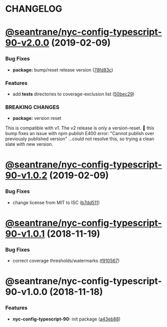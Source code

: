 # CHANGELOG

# [@seantrane/nyc-config-typescript-90-v2.0.0](https://github.com/seantrane/nyc-config/compare/@seantrane/nyc-config-typescript-90-v1.0.2...@seantrane/nyc-config-typescript-90-v2.0.0) (2019-02-09)


### Bug Fixes

* **package:** bump/reset release version ([78fd83c](https://github.com/seantrane/nyc-config/commit/78fd83c))


### Features

* add __tests__ directories to coverage-exclusion list ([50bec29](https://github.com/seantrane/nyc-config/commit/50bec29))


### BREAKING CHANGES

* **package:** version reset

This is compatible with v1. The v2 release is only a version-reset.
:pray: this bump fixes an issue with npm publish E400 error:
"Cannot publish over previously published version"
...could not resolve this, so trying a clean slate with new version.

# [@seantrane/nyc-config-typescript-90-v1.0.2](https://github.com/seantrane/nyc-config/compare/@seantrane/nyc-config-typescript-90-v1.0.1...@seantrane/nyc-config-typescript-90-v1.0.2) (2019-02-09)


### Bug Fixes

* change license from MIT to ISC ([b7dd511](https://github.com/seantrane/nyc-config/commit/b7dd511))

# [@seantrane/nyc-config-typescript-90-v1.0.1](https://github.com/seantrane/nyc-config/compare/@seantrane/nyc-config-typescript-90-v1.0.0...@seantrane/nyc-config-typescript-90-v1.0.1) (2018-11-19)


### Bug Fixes

* correct coverage thresholds/watermarks ([f910567](https://github.com/seantrane/nyc-config/commit/f910567))

# @seantrane/nyc-config-typescript-90-v1.0.0 (2018-11-18)


### Features

* **nyc-config-typescript-90:** init package ([a43eb88](https://github.com/seantrane/nyc-config/commit/a43eb88))
